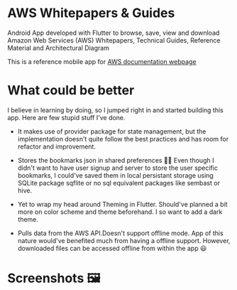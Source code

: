 # AWS Whitepapers & Guides

Android App developed with Flutter to browse, save, view and download Amazon Web Services (AWS) Whitepapers, Technical Guides, Reference Material and Architectural Diagram

This is a reference mobile app for [AWS documentation webpage](https://aws.amazon.com/whitepapers/?whitepapers-main.sort-by=item.additionalFields.sortDate&whitepapers-main.sort-order=desc)

# What could be better
I believe in learning by doing, so I jumped right in and started building this app. Here are few stupid stuff I've done. 

* It makes use of provider package for state management, but the implementation doesn't quite follow the best practices and has room for refactor and improvement. 

* Stores the bookmarks json in shared preferences :man_facepalming: Even though I didn't want to have user signup and server to store the user specific bookmarks, I could've saved them in local persistant storage using SQLite package sqflite or no sql equivalent packages like sembast or hive.

* Yet to wrap my head around Theming in Flutter. Should've planned a bit more on color scheme and theme beforehand. I so want to add a dark theme. 

* Pulls data from the AWS API.Doesn't support offline mode. App of this nature would've benefited much from having a offline support. However, downloaded files can be accessed offline from within the app :smiley:

# Screenshots :framed_picture:



